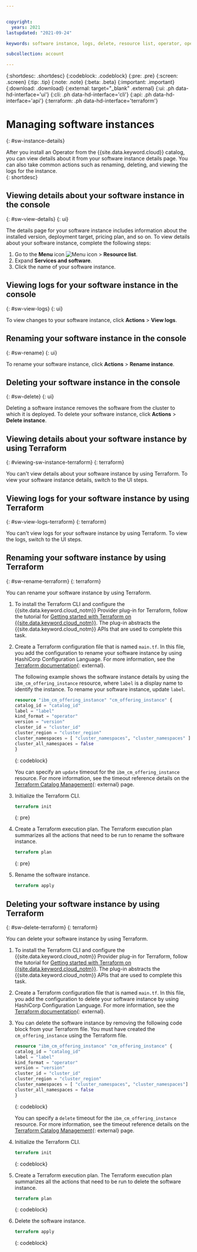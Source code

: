 ```yaml
---


copyright:
  years: 2021
lastupdated: "2021-09-24"

keywords: software instance, logs, delete, resource list, operator, operator bundle

subcollection: account

---
```


{:shortdesc: .shortdesc}
{:codeblock: .codeblock}
{:pre: .pre}
{:screen: .screen}
{:tip: .tip}
{:note: .note}
{:beta: .beta}
{:important: .important}
{:download: .download}
{:external: target="_blank" .external}
{:ui: .ph data-hd-interface='ui'}
{:cli: .ph data-hd-interface='cli'}
{:api: .ph data-hd-interface='api'}
{:terraform: .ph data-hd-interface='terraform'}

# Managing software instances
{: #sw-instance-details}

After you install an Operator from the {{site.data.keyword.cloud}} catalog, you can view details about it from your software instance details page. You can also take common actions such as renaming, deleting, and viewing the logs for the instance.  
{: shortdesc}

## Viewing details about your software instance in the console
{: #sw-view-details}
{: ui}

The details page for your software instance includes information about the installed version, deployment target, pricing plan, and so on. To view details about your software instance, complete the following steps: 

1. Go to the **Menu** icon ![Menu icon](../icons/icon_hamburger.svg "Menu") > **Resource list**. 
1. Expand **Services and software**.
1. Click the name of your software instance. 

## Viewing logs for your software instance in the console
{: #sw-view-logs}
{: ui}

To view changes to your software instance, click **Actions** > **View logs**.

## Renaming your software instance in the console
{: #sw-rename}
{: ui}

To rename your software instance, click **Actions** > **Rename instance**. 

## Deleting your software instance in the console
{: #sw-delete}
{: ui}

Deleting a software instance removes the software from the cluster to which it is deployed. To delete your software instance, click **Actions** > **Delete instance**. 

## Viewing details about your software instance by using Terraform
{: #viewing-sw-instance-terraform}
{: terraform}

You can't view details about your software instance by using Terraform. To view your software instance details, switch to the UI steps. 

## Viewing logs for your software instance by using Terraform
{: #sw-view-logs-terraform}
{: terraform}

You can't view logs for your software instance by using Terraform. To view the logs, switch to the UI steps. 

## Renaming your software instance by using Terraform
{: #sw-rename-terraform}
{: terraform}

You can rename your software instance by using Terraform. 

1. To install the Terraform CLI and configure the {{site.data.keyword.cloud_notm}} Provider plug-in for Terraform, follow the tutorial for [Getting started with Terraform on {{site.data.keyword.cloud_notm}}](/docs/ibm-cloud-provider-for-terraform?topic=ibm-cloud-provider-for-terraform-getting-started). The plug-in abstracts the {{site.data.keyword.cloud_notm}} APIs that are used to complete this task.

2. Create a Terraform configuration file that is named `main.tf`. In this file, you add the configuration to rename your software instance by using HashiCorp Configuration Language. For more information, see the [Terraform documentation](https://www.terraform.io/docs/language/index.html){: external}.

   The following example shows the software instance details by using the `ibm_cm_offering_instance` resource, where `label` is a display name to identify the instance. To rename your software instance, update `label`. 

   ```terraform
   resource "ibm_cm_offering_instance" "cm_offering_instance" {
   catalog_id = "catalog_id"
   label = "label"
   kind_format = "operator"
   version = "version"
   cluster_id = "cluster_id"
   cluster_region = "cluster_region"
   cluster_namespaces = [ "cluster_namespaces", "cluster_namespaces" ]
   cluster_all_namespaces = false
   }
   ```
   {: codeblock}

    You can specify an `update` timeout for the `ibm_cm_offering_instance` resource. For more information, see the timeout reference details on the [Terraform Catalog Management](https://registry.terraform.io/providers/IBM-Cloud/ibm/latest/docs/resources/cm_offering_instance#timeouts){: external} page.
  
3. Initialize the Terraform CLI.

   ```terraform
   terraform init
   ```
   {: pre}
   
4. Create a Terraform execution plan. The Terraform execution plan summarizes all the actions that need to be run to rename the software instance.

   ```terraform
   terraform plan
   ```
   {: pre}

5. Rename the software instance.

   ```terraform
   terraform apply
   ```

## Deleting your software instance by using Terraform
{: #sw-delete-terraform}
{: terraform}

You can delete your software instance by using Terraform. 

1. To install the Terraform CLI and configure the {{site.data.keyword.cloud_notm}} Provider plug-in for Terraform, follow the tutorial for [Getting started with Terraform on {{site.data.keyword.cloud_notm}}](/docs/ibm-cloud-provider-for-terraform?topic=ibm-cloud-provider-for-terraform-getting-started). The plug-in abstracts the {{site.data.keyword.cloud_notm}} APIs that are used to complete this task.

2. Create a Terraform configuration file that is named `main.tf`. In this file, you add the configuration to delete your software instance by using HashiCorp Configuration Language. For more information, see the [Terraform documentation](https://www.terraform.io/docs/language/index.html){: external}.

3. You can delete the software instance by removing the following code block from your Terraform file. You must have created the `cm_offering_instance` using the Terraform file.

   ```terraform
   resource "ibm_cm_offering_instance" "cm_offering_instance" {
   catalog_id = "catalog_id"
   label = "label"
   kind_format = "operator"
   version = "version"
   cluster_id = "cluster_id"
   cluster_region = "cluster_region"
   cluster_namespaces = [ "cluster_namespaces", "cluster_namespaces"]
   cluster_all_namespaces = false
   }
   ```
   {: codeblock}

   You can specify a `delete` timeout for the `ibm_cm_offering_instance` resource. For more information, see the timeout reference details on the [Terraform Catalog Management](https://registry.terraform.io/providers/IBM-Cloud/ibm/latest/docs/resources/cm_offering_instance#timeouts){: external} page.
  
4. Initialize the Terraform CLI.

   ```terraform
   terraform init
   ```
   {: codeblock}
   
5. Create a Terraform execution plan. The Terraform execution plan summarizes all the actions that need to be run to delete the software instance.

   ```terraform
   terraform plan
   ```
   {: codeblock}

4. Delete the software instance.

   ```terraform
   terraform apply
   ```
   {: codeblock}
   
